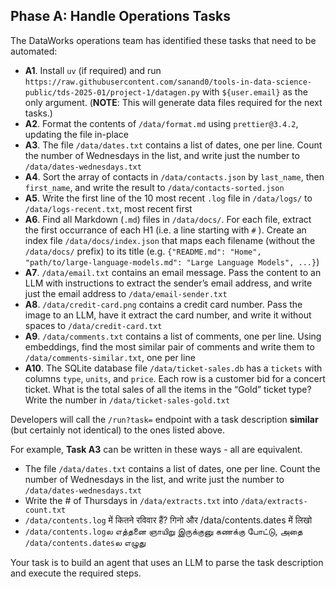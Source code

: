 
## Phase A: Handle Operations Tasks

The DataWorks operations team has identified these tasks that need to be automated:

-   **A1**. Install  `uv`  (if required) and run  `https://raw.githubusercontent.com/sanand0/tools-in-data-science-public/tds-2025-01/project-1/datagen.py`  with  `${user.email}`  as the only argument. (**NOTE**: This will generate data files required for the next tasks.)
-   **A2**. Format the contents of  `/data/format.md`  using  `prettier@3.4.2`, updating the file in-place
-   **A3**. The file  `/data/dates.txt`  contains a list of dates, one per line. Count the number of Wednesdays in the list, and write just the number to  `/data/dates-wednesdays.txt`
-   **A4**. Sort the array of contacts in  `/data/contacts.json`  by  `last_name`, then  `first_name`, and write the result to  `/data/contacts-sorted.json`
-   **A5**. Write the first line of the 10 most recent  `.log`  file in  `/data/logs/`  to  `/data/logs-recent.txt`, most recent first
-   **A6**. Find all Markdown (`.md`) files in  `/data/docs/`. For each file, extract the first occurrance of each H1 (i.e. a line starting with  `#` ). Create an index file  `/data/docs/index.json`  that maps each filename (without the  `/data/docs/`  prefix) to its title (e.g.  `{"README.md": "Home", "path/to/large-language-models.md": "Large Language Models", ...}`)
-   **A7**.  `/data/email.txt`  contains an email message. Pass the content to an LLM with instructions to extract the sender’s email address, and write just the email address to  `/data/email-sender.txt`
-   **A8**.  `/data/credit-card.png`  contains a credit card number. Pass the image to an LLM, have it extract the card number, and write it without spaces to  `/data/credit-card.txt`
-   **A9**.  `/data/comments.txt`  contains a list of comments, one per line. Using embeddings, find the most similar pair of comments and write them to  `/data/comments-similar.txt`, one per line
-   **A10**. The SQLite database file  `/data/ticket-sales.db`  has a  `tickets`  with columns  `type`,  `units`, and  `price`. Each row is a customer bid for a concert ticket. What is the total sales of all the items in the “Gold” ticket type? Write the number in  `/data/ticket-sales-gold.txt`

Developers will call the  `/run?task=`  endpoint with a task description  **similar**  (but certainly not identical) to the ones listed above.

For example,  **Task A3**  can be written in these ways - all are equivalent.

-   The file  `/data/dates.txt`  contains a list of dates, one per line. Count the number of Wednesdays in the list, and write just the number to  `/data/dates-wednesdays.txt`
-   Write the # of Thursdays in  `/data/extracts.txt`  into  `/data/extracts-count.txt`
-   `/data/contents.log`  में कितने रविवार हैं? गिनो और /data/contents.dates में लिखो
-   `/data/contents.log`ல எத்தனை ஞாயிறு இருக்குனு கணக்கு போட்டு, அதை  `/data/contents.dates`ல எழுது

Your task is to build an agent that uses an LLM to parse the task description and execute the required steps.
